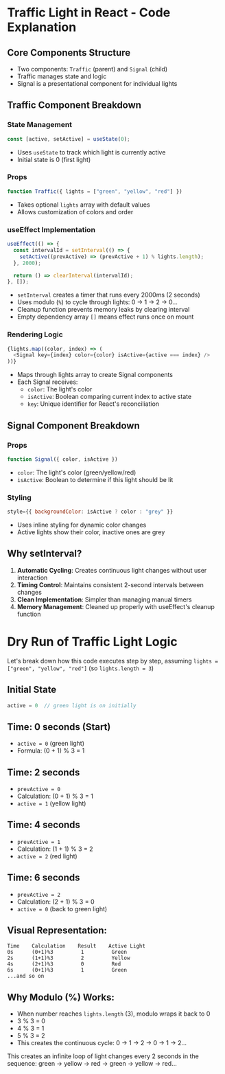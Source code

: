 # Traffic Light in React - Code Explanation

## Core Components Structure
- Two components: `Traffic` (parent) and `Signal` (child)
- Traffic manages state and logic
- Signal is a presentational component for individual lights

## Traffic Component Breakdown

### State Management
```javascript
const [active, setActive] = useState(0);
```
- Uses `useState` to track which light is currently active
- Initial state is 0 (first light)

### Props
```javascript
function Traffic({ lights = ["green", "yellow", "red"] })
```
- Takes optional `lights` array with default values
- Allows customization of colors and order

### useEffect Implementation
```javascript
useEffect(() => {
  const intervalId = setInterval(() => {
    setActive((prevActive) => (prevActive + 1) % lights.length);
  }, 2000);

  return () => clearInterval(intervalId);
}, []);
```
- `setInterval` creates a timer that runs every 2000ms (2 seconds)
- Uses modulo (`%`) to cycle through lights: 0 → 1 → 2 → 0...
- Cleanup function prevents memory leaks by clearing interval
- Empty dependency array `[]` means effect runs once on mount

### Rendering Logic
```javascript
{lights.map((color, index) => (
  <Signal key={index} color={color} isActive={active === index} />
))}
```
- Maps through lights array to create Signal components
- Each Signal receives:
    - `color`: The light's color
    - `isActive`: Boolean comparing current index to active state
    - `key`: Unique identifier for React's reconciliation

## Signal Component Breakdown

### Props
```javascript
function Signal({ color, isActive })
```
- `color`: The light's color (green/yellow/red)
- `isActive`: Boolean to determine if this light should be lit

### Styling
```javascript
style={{ backgroundColor: isActive ? color : "grey" }}
```
- Uses inline styling for dynamic color changes
- Active lights show their color, inactive ones are grey

## Why setInterval?

1. **Automatic Cycling**: Creates continuous light changes without user interaction
2. **Timing Control**: Maintains consistent 2-second intervals between changes
3. **Clean Implementation**: Simpler than managing manual timers
4. **Memory Management**: Cleaned up properly with useEffect's cleanup function

# Dry Run of Traffic Light Logic

Let's break down how this code executes step by step, assuming `lights = ["green", "yellow", "red"]` (so `lights.length = 3`)

## Initial State
```javascript
active = 0  // green light is on initially
```

## Time: 0 seconds (Start)
- `active = 0` (green light)
- Formula: (0 + 1) % 3 = 1

## Time: 2 seconds
- `prevActive = 0`
- Calculation: (0 + 1) % 3 = 1
- `active = 1` (yellow light)

## Time: 4 seconds
- `prevActive = 1`
- Calculation: (1 + 1) % 3 = 2
- `active = 2` (red light)

## Time: 6 seconds
- `prevActive = 2`
- Calculation: (2 + 1) % 3 = 0
- `active = 0` (back to green light)

## Visual Representation:
```
Time    Calculation    Result    Active Light
0s      (0+1)%3         1         Green
2s      (1+1)%3         2         Yellow
4s      (2+1)%3         0         Red
6s      (0+1)%3         1         Green
...and so on
```

## Why Modulo (%) Works:
- When number reaches `lights.length` (3), modulo wraps it back to 0
- 3 % 3 = 0
- 4 % 3 = 1
- 5 % 3 = 2
- This creates the continuous cycle: 0 → 1 → 2 → 0 → 1 → 2...

This creates an infinite loop of light changes every 2 seconds in the sequence: green → yellow → red → green → yellow → red...
